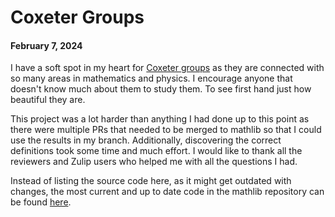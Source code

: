 # Coxeter Groups
#### February 7, 2024

I have a soft spot in my heart for [Coxeter groups](https://en.wikipedia.org/wiki/Coxeter_group) as they are connected with so many areas in mathematics and physics.  I encourage anyone that doesn't know much about them to study them.  To see first hand just how beautiful they are.

This project was a lot harder than anything I had done up to this point as there were multiple PRs that needed to be merged to mathlib so that I could use the results in my branch.  Additionally, discovering the correct definitions took some time and much effort. I would like to thank all the reviewers and Zulip users who helped me with all the questions I had.

Instead of listing the source code here, as it might get outdated with changes, the most current and up to date code in the mathlib repository can be found [here](https://github.com/leanprover-community/mathlib4/blob/master/Mathlib/GroupTheory/SpecificGroups/Coxeter.lean).
